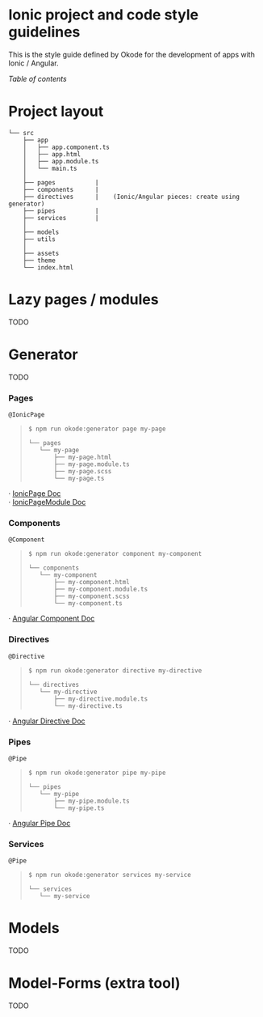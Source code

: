 # Ionic project and code style guidelines
    
This is the style guide defined by Okode for the development of apps with Ionic / Angular.

*Table of contents*

# Project layout

```
└── src
    ├── app
    │   ├── app.component.ts
    │   ├── app.html
    │   ├── app.module.ts
    │   └── main.ts
    │   
    ├── pages           |
    ├── components      |
    ├── directives      |    (Ionic/Angular pieces: create using generator)
    ├── pipes           |
    ├── services        |
    │
    ├── models
    ├── utils
    │
    ├── assets
    ├── theme
    └── index.html
```

# Lazy pages / modules
TODO

# Generator
TODO

### Pages
`@IonicPage`

>```
>$ npm run okode:generator page my-page
>```
>```
>└── pages
>    └── my-page
>        ├── my-page.html
>        ├── my-page.module.ts
>        ├── my-page.scss
>        └── my-page.ts
>```

· [IonicPage Doc](https://ionicframework.com/docs/api/navigation/IonicPage/)<br>
· [IonicPageModule Doc](https://ionicframework.com/docs/api/IonicPageModule/)

### Components
`@Component`

>```
>$ npm run okode:generator component my-component
>```
>```
>└── components
>    └── my-component
>        ├── my-component.html
>        ├── my-component.module.ts
>        ├── my-component.scss
>        └── my-component.ts
>```

· [Angular Component Doc](https://angular.io/api/core/Component)


### Directives
`@Directive`

>```
>$ npm run okode:generator directive my-directive
>```
>```
>└── directives
>    └── my-directive
>        ├── my-directive.module.ts
>        └── my-directive.ts
>```

· [Angular Directive Doc](https://angular.io/api/core/Directive)

### Pipes
`@Pipe`

>```
>$ npm run okode:generator pipe my-pipe
>```
>```
>└── pipes
>    └── my-pipe
>        ├── my-pipe.module.ts
>        └── my-pipe.ts
>```

· [Angular Pipe Doc](https://angular.io/api/core/Pipe)

### Services
`@Pipe`

>```
>$ npm run okode:generator services my-service
>```
>```
>└── services
>    └── my-service
>```

# Models
TODO

# Model-Forms (extra tool)
TODO

